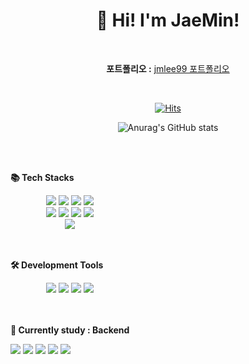 <div align="center">

  # 👋 Hi! I'm JaeMin! 

<br/>

**포트폴리오 :**
[jmlee99 포트폴리오](https://github.com/jmlee99/Portfolio)

<br/>

[![Hits](https://hits.seeyoufarm.com/api/count/incr/badge.svg?url=https%3A%2F%2Fgithub.com%2Fjmlee99&count_bg=%23F0A5F9&title_bg=%23828282&icon=&icon_color=%23E7E7E7&title=Github&edge_flat=false)](https://hits.seeyoufarm.com)

![Anurag's GitHub stats](https://github-readme-stats.vercel.app/api?username=jmlee99&show_icons=true&theme=buefy)

</div>

<br/>
<br/>


<div align="center">
  <div style="display:flex; flex-direction:column; align-items:flex-start;">
    <!-- Stack -->
    <p><strong>📚 Tech Stacks </strong></p>
    <div>
  <img src="https://img.shields.io/badge/C-A8B9CC?style=for-the-badge&logo=C&logoColor=white">    
  <img src="https://img.shields.io/badge/Python-3776AB?style=for-the-badge&logo=Python&logoColor=white">
  <img src="https://img.shields.io/badge/NumPy-013243?style=for-the-badge&logo=NumPy&logoColor=white">
  <img src="https://img.shields.io/badge/pandas-150458?style=for-the-badge&logo=pandas&logoColor=white"><br/>


      
  <img src="https://img.shields.io/badge/scikit learn-F7931E?style=for-the-badge&logo=scikit learn&logoColor=white">
  <img src="https://img.shields.io/badge/TensorFlow-FF6F00?style=for-the-badge&logo=TensorFlow&logoColor=white">
  <img src="https://img.shields.io/badge/PyTorch-EE4C2C?style=for-the-badge&logo=PyTorch&logoColor=white">
  <img src="https://img.shields.io/badge/Keras-D00000?style=for-the-badge&logo=Keras&logoColor=white"><br/>
  <img src="https://img.shields.io/badge/Linux-FCC624?style=for-the-badge&logo=Linux&logoColor=white">
  
  
  <br/>
  <br/>
  <br/>


  <div style="display:flex; flex-direction:column; align-items:flex-start;">
    <!-- Stack -->
    <p><strong>🛠️ Development Tools </strong></p>
    <div>
    <img src="https://img.shields.io/badge/jupyter-F37626?style=for-the-badge&logo=jupyter&logoColor=white">
    <img src="https://img.shields.io/badge/PyCharm-000000?style=for-the-badge&logo=PyCharm&logoColor=white">
    <img src="https://img.shields.io/badge/Visual Studio-5C2D91?style=for-the-badge&logo=Visual Studio&logoColor=white">
    <img src="https://img.shields.io/badge/Visual Studio Code-007ACC?style=for-the-badge&logo=Visual Studio Code&logoColor=white">
     
  <br/>
  <br/>
  <br/>

  <div style="display:flex; flex-direction:column; align-items:flex-start;">
    <!-- Stack -->
    <p><strong>🎯 Currently study : Backend </strong></p>
    <div>
    <img src="https://img.shields.io/badge/java-007396?style=for-the-badge&logo=java&logoColor=white">
    <img src="https://img.shields.io/badge/Spring-6DB33F?style=for-the-badge&logo=Spring&logoColor=white">
    <img src="https://img.shields.io/badge/Spring Boot-6DB33F?style=for-the-badge&logo=Spring Boot&logoColor=white">
    <img src="https://img.shields.io/badge/MySQL-4479A1?style=for-the-badge&logo=MySQL&logoColor=white">
    <img src="https://img.shields.io/badge/IntelliJ IDEA-000000?style=for-the-badge&logo=IntelliJ IDEA&logoColor=white">
    
      
</div>
